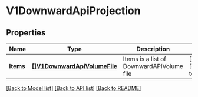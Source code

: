 # V1DownwardApiProjection

## Properties
Name | Type | Description | Notes
------------ | ------------- | ------------- | -------------
**Items** | [**[]V1DownwardApiVolumeFile**](V1DownwardAPIVolumeFile.md) | Items is a list of DownwardAPIVolume file | [optional] [default to null]

[[Back to Model list]](../README.md#documentation-for-models) [[Back to API list]](../README.md#documentation-for-api-endpoints) [[Back to README]](../README.md)



